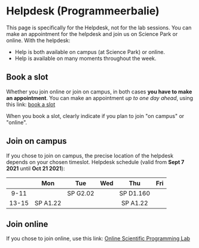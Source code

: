 # Helpdesk (Programmeerbalie)
This page is specifically for the Helpdesk, not for the lab sessions. You can make an appointment for the helpdesk and join us on Science Park or online. With the helpdesk:

* Help is both available on campus (at Science Park) or online.
* Help is available on many moments throughout the week.

## Book a slot
Whether you join online or join on campus, in both cases **you have to make an appointment**. You can make an appointment *up to one day ahead*, using this link: [book a slot](https://balie.mprog.nl/planner/4-scientific-programming)

When you book a slot, clearly indicate if you plan to join "on campus" or "online".

## Join on campus
If you chose to join on campus, the precise location of the helpdesk depends on your chosen timeslot. Helpdesk schedule (valid from **Sept 7 2021** until **Oct 21 2021**):

|       | Mon      | Tue       | Wed       | Thu       | Fri       |
|:-----:|:--------:|:---------:|:---------:|:---------:|:---------:|
| 9-11  |          | SP G2.02  |           | SP D1.160 |           |
| 13-15 | SP A1.22 |           |           | SP A1.22  |           |

<!-- Helpdesk schedule (valid from **Nov 1 2021** until **Dec 16 2021**):
|       | Mon      | Tue       | Wed       | Thu       | Fri       |
|:-----:|:--------:|:---------:|:---------:|:---------:|:---------:|
| 9-11  |          | SP B0.201 |           | SP G2.02  |           |
| 13-15 | SP A1.22 |           |           | SP A1.22  |           | -->

## Join online
If you chose to join online, use this link: [Online Scientific Programming Lab](https://www.wonder.me/r?id=e57e2eb3-a410-4833-98f5-01b2d982d488)
